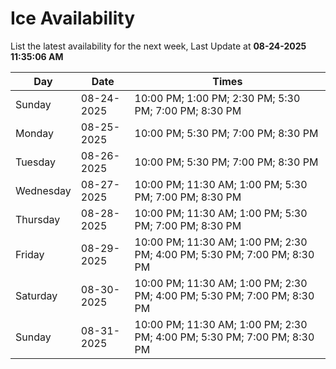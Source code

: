 # Ice Availability

List the latest availability for the next week, Last Update at **08-24-2025 11:35:06 AM**

| Day         | Date        | Times       |
| ----------- | ----------- | ----------- |
|Sunday|08-24-2025|10:00 PM; 1:00 PM; 2:30 PM; 5:30 PM; 7:00 PM; 8:30 PM|
|Monday|08-25-2025|10:00 PM; 5:30 PM; 7:00 PM; 8:30 PM|
|Tuesday|08-26-2025|10:00 PM; 5:30 PM; 7:00 PM; 8:30 PM|
|Wednesday|08-27-2025|10:00 PM; 11:30 AM; 1:00 PM; 5:30 PM; 7:00 PM; 8:30 PM|
|Thursday|08-28-2025|10:00 PM; 11:30 AM; 1:00 PM; 5:30 PM; 7:00 PM; 8:30 PM|
|Friday|08-29-2025|10:00 PM; 11:30 AM; 1:00 PM; 2:30 PM; 4:00 PM; 5:30 PM; 7:00 PM; 8:30 PM|
|Saturday|08-30-2025|10:00 PM; 11:30 AM; 1:00 PM; 2:30 PM; 4:00 PM; 5:30 PM; 7:00 PM; 8:30 PM|
|Sunday|08-31-2025|10:00 PM; 11:30 AM; 1:00 PM; 2:30 PM; 4:00 PM; 5:30 PM; 7:00 PM; 8:30 PM|
